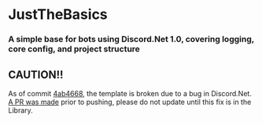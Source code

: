 # JustTheBasics
### A simple base for bots using Discord.Net 1.0, covering logging, core config, and project structure

## CAUTION!!
As of commit [4ab4668](https://github.com/khionu/JustTheBasics/commit/4ab4668469f9bed9ab53467a12ba70cb30c0c31d), the template is broken due to a bug in Discord.Net. [A PR was made](https://github.com/RogueException/Discord.Net/pull/546) prior to pushing, please do not update until this fix is in the Library.
